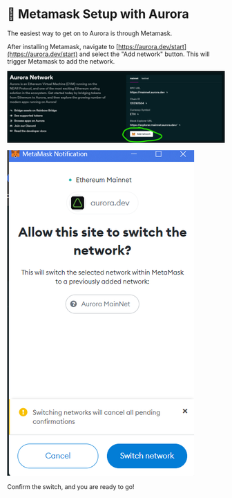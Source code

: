 # 🌌 Metamask Setup with Aurora

The easiest way to get on to Aurora is through Metamask.

After installing Metamask, navigate to [https://aurora.dev/start](https://aurora.dev/start) and select the "Add network" button. This will trigger Metamask to add the network.

![](<../.gitbook/assets/image (5) (1).png>)

![](<../.gitbook/assets/image (6).png>)

Confirm the switch, and you are ready to go!
